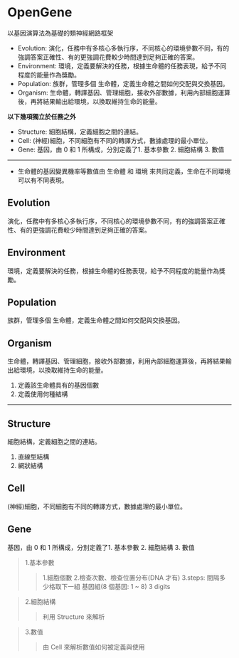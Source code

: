 # OpenGene

以基因演算法為基礎的類神經網路框架

* Evolution: 演化，任務中有多核心多執行序，不同核心的環境參數不同，有的強調答案正確性、有的更強調花費較少時間達到足夠正確的答案。
* Environment: 環境，定義要解決的任務，根據生命體的任務表現，給予不同程度的能量作為獎勵。
* Population: 族群，管理多個 生命體，定義生命體之間如何交配與交換基因。
* Organism: 生命體，轉譯基因、管理細胞，接收外部數據，利用內部細胞運算後，再將結果輸出給環境，以換取維持生命的能量。

**以下幾項獨立於任務之外**

* Structure: 細胞結構，定義細胞之間的連結。
* Cell: (神經)細胞，不同細胞有不同的轉譯方式，數據處理的最小單位。
* Gene: 基因，由 0 和 1 所構成，分別定義了1. 基本參數 2. 細胞結構 3. 數值

---

* 生命體的基因變異機率等數值由 生命體 和 環境 來共同定義，生命在不同環境可以有不同表現。

## Evolution

演化，任務中有多核心多執行序，不同核心的環境參數不同，有的強調答案正確性、有的更強調花費較少時間達到足夠正確的答案。

## Environment

環境，定義要解決的任務，根據生命體的任務表現，給予不同程度的能量作為獎勵。

## Population

族群，管理多個 生命體，定義生命體之間如何交配與交換基因。

## Organism

生命體，轉譯基因、管理細胞，接收外部數據，利用內部細胞運算後，再將結果輸出給環境，以換取維持生命的能量。

1. 定義該生命體具有的基因個數
2. 定義使用何種結構

---

## Structure

細胞結構，定義細胞之間的連結。

1. 直線型結構
2. 網狀結構

## Cell

(神經)細胞，不同細胞有不同的轉譯方式，數據處理的最小單位。

## Gene

基因，由 0 和 1 所構成，分別定義了1. 基本參數 2. 細胞結構 3. 數值

> 1.基本參數
>> 1.細胞個數 
>> 2.檢查次數、檢查位置分布(DNA 才有) 
>> 3.steps: 間隔多少格取下一組 基因組(8 個基因: 1 ~ 8) 3 digits

> 2.細胞結構
>> 利用 Structure 來解析

> 3.數值
>> 由 Cell 來解析數值如何被定義與使用

